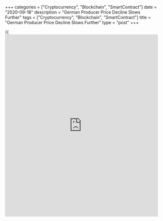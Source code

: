 +++
categories = ["Cryptocurrency", "Blockchain", "SmartContract"]
date = "2020-09-18"
description = "German Producer Price Decline Slows Further"
tags = ["Cryptocurrency", "Blockchain", "SmartContract"]
title = "German Producer Price Decline Slows Further"
type = "post"
+++

{{<iframe id="large-banner" src="https://www.bounty.group/#slide=23.0" width="100%" height="600" scrolling="no" style="border: 0px solid rgb(216, 221, 230); border-radius: 3px;">}}

Germany's producer prices declined at the slowest pace in five months in
August, preliminary data from the Federal Statistical Office showed on
Friday.

Producer prices declined 1.2 percent year-on-year following a 1.7
percent fall in July. Economists had expected a 1.4 percent decrease.

The pace of decline was the weakest since March, when prices fell 0.8
percent.

The main reason for the decline in commercial producer prices in August
was the 3.9 percent year-ob-year slump in energy prices.

Prices for petroleum products decreased 14.4 percent and those for
natural gas in distribution fell 9.9 percent.

Excluding energy, producer prices decreased 0.4 percent from the same
month of 2019.

Compared to the previous month, producer prices were unchanged in August
after a 0.2 percent increase in July. Economists had expected a 0.1
percent.

For comments and feedback [contact](https://www.playgroundfx.com/contact/): editorial@rtt[news](https://www.letsplayfx.com/blog/forex-news-website/).com

[Economic News][1]

 **What parts of the world are seeing the best (and worst) economic
performances lately? Click[here][2] to check out our [Econ Scorecard][2]
and find out! See up-to-the-moment [ranking](https://www.playgroundfx.com/blog/crypto-exchange-ranking/)s for the best and worst
performers in [GDP][3], [unemployment rate][4], [inflation][5] and much
more.**

   1. www.rtt[news](https://www.letsplayfx.com/blog/forex-news-website/).com/Content/EconomicNews.aspx
   2. www.rtt[news](https://www.letsplayfx.com/blog/forex-news-website/).com/economic-scorecard/world-rank/PPI/highest-performance.aspx
   3. www.rtt[news](https://www.letsplayfx.com/blog/forex-news-website/).com/economic-scorecard/world-rank/GDP/highest-performance.aspx
   4. www.rtt[news](https://www.letsplayfx.com/blog/forex-news-website/).com/economic-scorecard/world-rank/unemployment-rate/lowest-performance.aspx
   5. www.rtt[news](https://www.letsplayfx.com/blog/forex-news-website/).com/economic-scorecard/world-rank/CPI/highest-performance.aspx